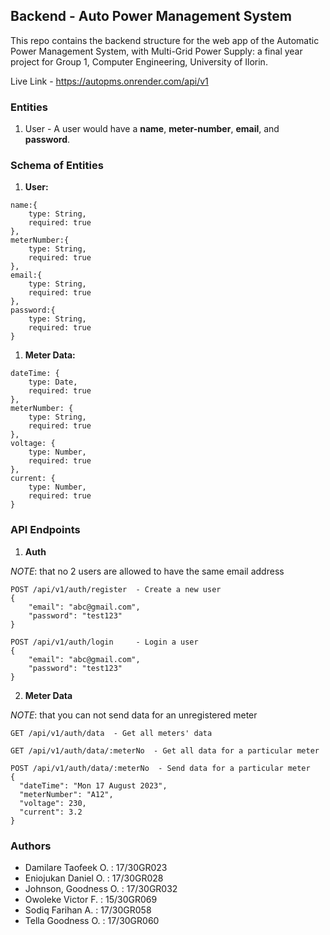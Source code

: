 ## Backend - Auto Power Management System

This repo contains the backend structure for the web app of the Automatic Power Management System, with Multi-Grid Power Supply: a final year project for Group 1, Computer Engineering, University of Ilorin.

Live Link - https://autopms.onrender.com/api/v1

### Entities

1. User - A user would have a **name**, **meter-number**, **email**, and **password**.

### Schema of Entities

1. **User:**

```
name:{
    type: String,
    required: true
},
meterNumber:{
    type: String,
    required: true
},
email:{
    type: String,
    required: true
},
password:{
    type: String,
    required: true
}
```

1. **Meter Data:**

```
dateTime: {
    type: Date,
    required: true
},
meterNumber: {
    type: String,
    required: true
},
voltage: {
    type: Number,
    required: true
},
current: {
    type: Number,
    required: true
}
```

### API Endpoints

1. **Auth**

_NOTE_: that no 2 users are allowed to have the same email address

```
POST /api/v1/auth/register  - Create a new user
{
    "email": "abc@gmail.com",
    "password": "test123"
}

POST /api/v1/auth/login     - Login a user
{
    "email": "abc@gmail.com",
    "password": "test123"
}
```

2. **Meter Data**

_NOTE_: that you can not send data for an unregistered meter

```
GET /api/v1/auth/data  - Get all meters' data

GET /api/v1/auth/data/:meterNo  - Get all data for a particular meter

POST /api/v1/auth/data/:meterNo  - Send data for a particular meter
{
  "dateTime": "Mon 17 August 2023",
  "meterNumber": "A12",
  "voltage": 230,
  "current": 3.2
}
```

### Authors

- Damilare Taofeek O. : 17/30GR023
- Eniojukan Daniel O. : 17/30GR028
- Johnson, Goodness O. : 17/30GR032
- Owoleke Victor F. : 15/30GR069
- Sodiq Farihan A. : 17/30GR058
- Tella Goodness O. : 17/30GR060
